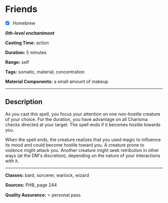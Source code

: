 # Friends

- [x] Homebrew

***0th-level enchantment***

**Casting Time:** action

**Duration:** 5 minutes

**Range:** self

**Tags:** somatic, material, concentration

**Material Components:** a small amount of makeup

---

## Description
As you cast this spell, you focus your attention on one non-hostile creature of your choice. For the duration, you have advantage on all Charisma checks directed at your target. The spell ends if it becomes hostile towards you.

When the spell ends, the creature realizes that you used magic to influence its mood and could become hostile toward you. A creature prone to violence might attack you. Another creature might seek retribution in other ways (at the DM's discretion), depending on the nature of your interactions with it.

---

**Classes:** bard, sorcerer, warlock, wizard

**Sources:** PHB, page 244

**Quality Assurance:** :star: personal pass
